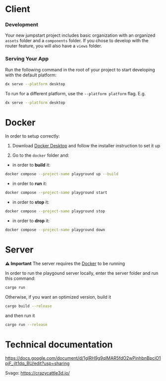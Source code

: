# Client

### Development

Your new jumpstart project includes basic organization with an organized `assets` folder and a `components` folder. 
If you chose to develop with the router feature, you will also have a `views` folder.

### Serving Your App

Run the following command in the root of your project to start developing with the default platform:

```bash
dx serve --platform desktop
```

To run for a different platform, use the `--platform platform` flag. E.g.
```bash
dx serve --platform desktop
```

# Docker
In order to setup correctly:

1.  Download [Docker Desktop](https://www.docker.com/products/docker-desktop/) and follow the installer instruction to set it up

2. Go to the `docker` folder and:

- in order to **build** it:
```bash
docker compose --project-name playground up --build
```

- in order to **run** it:
```bash
docker compose --project-name playground start
``` 

- in order to **stop** it:
```bash
docker compose --project-name playground stop
``` 

- in order to **drop** it:
```bash
docker compose --project-name playground down
``` 

# Server

**⚠ Important**
The server requires the [Docker](#docker) to be running

In order to run the playgound server locally, enter the server folder and run this command:
```bash
cargo run
```

Otherwise, if you want an optimized version, build it
```bash
cargo build --release
```
and then run it
```bash
cargo run --release
```

# Technical documentation

https://docs.google.com/document/d/1glRH9g9qlMAR5fdO2wPinhbnBpciO1pjF_jIt1dq_BU/edit?usp=sharing

Svago: https://crazycattle3d.io/
